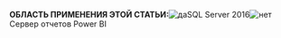 **ОБЛАСТЬ ПРИМЕНЕНИЯ ЭТОЙ СТАТЬИ:**![да](media/yes.png)SQL Server 2016![нет](media/no.png)Сервер отчетов Power BI